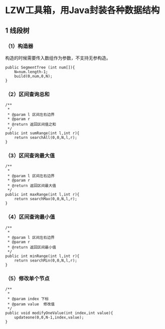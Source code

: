# LZW工具箱，用Java封装各种数据结构

## 1 线段树
### （1）构造器
构造的时候需要传入数组作为参数，不支持无参构造。

    public SegmentTree (int num[]){
        N=num.length-1;
        build(0,num,0,N);
    }

### （2）区间查询总和
    /**
     * 
     * @param l 区间左右边界
     * @param r
     * @return 返回区间值之和
     */
    public int sumRange(int l,int r){
        return searchAll(0,0,N,l,r);
    }
    
### （3）区间查询最大值
    /**
     * 
     * @param l 区间左右边界
     * @param r
     * @return 返回区间最大值
     */
    public int maxRange(int l,int r){
        return searchMax(0,0,N,l,r);
    }
### （4）区间查询最小值
    /**
     * 
     * @param l 区间左右边界
     * @param r
     * @return 返回区间最小值
     */
    public int minRange(int l,int r){
        return searchMin(0,0,N,l,r);
    }
### （5）修改单个节点
    /**
     * 
     * @param index 下标
     * @param value  修改值
     */
    public void modifyOneValue(int index,int value){
        updateone(0,0,N-1,index,value);
    }












